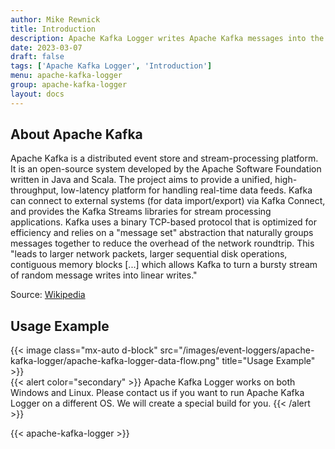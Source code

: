 ```yaml
---
author: Mike Rewnick
title: Introduction
description: Apache Kafka Logger writes Apache Kafka messages into the database
date: 2023-03-07
draft: false
tags: ['Apache Kafka Logger', 'Introduction']
menu: apache-kafka-logger
group: apache-kafka-logger
layout: docs
---
```


## About Apache Kafka

Apache Kafka is a distributed event store and stream-processing platform. It is an open-source system developed by the Apache Software Foundation written in Java and Scala. The project aims to provide a unified, high-throughput, low-latency platform for handling real-time data feeds. Kafka can connect to external systems (for data import/export) via Kafka Connect, and provides the Kafka Streams libraries for stream processing applications. Kafka uses a binary TCP-based protocol that is optimized for efficiency and relies on a "message set" abstraction that naturally groups messages together to reduce the overhead of the network roundtrip. This "leads to larger network packets, larger sequential disk operations, contiguous memory blocks [...] which allows Kafka to turn a bursty stream of random message writes into linear writes."

Source: [Wikipedia](https://en.wikipedia.org/wiki/Apache-Kafka|Wikipedia)

## Usage Example

{{< image class="mx-auto d-block"  src="/images/event-loggers/apache-kafka-logger/apache-kafka-logger-data-flow.png" title="Usage Example" >}}
\
{{< alert color="secondary" >}}
Apache Kafka Logger works on both Windows and Linux. Please contact us if you want to run Apache Kafka Logger on a different OS. We will create a special build for you.
{{< /alert >}}

{{< apache-kafka-logger >}}
